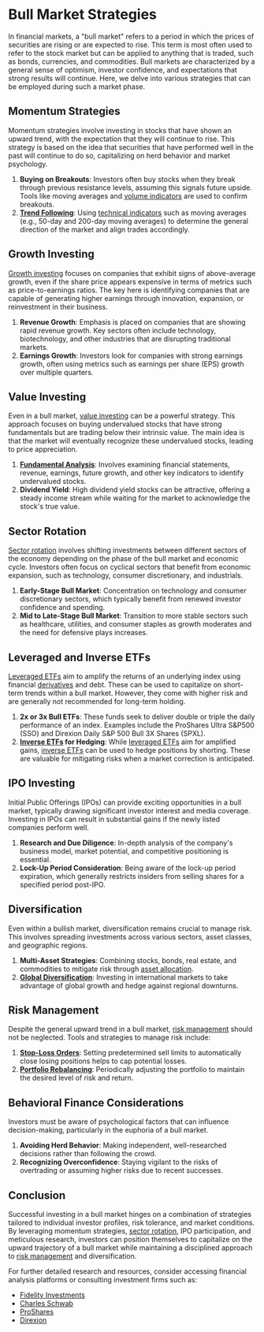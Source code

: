 # Bull Market Strategies

In financial markets, a "bull market" refers to a period in which the prices of securities are rising or are expected to rise. This term is most often used to refer to the stock market but can be applied to anything that is traded, such as bonds, currencies, and commodities. Bull markets are characterized by a general sense of optimism, investor confidence, and expectations that strong results will continue. Here, we delve into various strategies that can be employed during such a market phase.

## Momentum Strategies

Momentum strategies involve investing in stocks that have shown an upward trend, with the expectation that they will continue to rise. This strategy is based on the idea that securities that have performed well in the past will continue to do so, capitalizing on herd behavior and market psychology.

1. **Buying on Breakouts**: Investors often buy stocks when they break through previous resistance levels, assuming this signals future upside. Tools like moving averages and [volume indicators](../v/volume_indicators.md) are used to confirm breakouts.
2. **[Trend Following](../t/trend_following.md)**: Using [technical indicators](../t/technical_indicators.md) such as moving averages (e.g., 50-day and 200-day moving averages) to determine the general direction of the market and align trades accordingly.

## Growth Investing

[Growth investing](../g/growth_investing.md) focuses on companies that exhibit signs of above-average growth, even if the share price appears expensive in terms of metrics such as price-to-earnings ratios. The key here is identifying companies that are capable of generating higher earnings through innovation, expansion, or reinvestment in their business.

1. **Revenue Growth**: Emphasis is placed on companies that are showing rapid revenue growth. Key sectors often include technology, biotechnology, and other industries that are disrupting traditional markets.
2. **Earnings Growth**: Investors look for companies with strong earnings growth, often using metrics such as earnings per share (EPS) growth over multiple quarters.

## Value Investing

Even in a bull market, [value investing](../v/value_investing.md) can be a powerful strategy. This approach focuses on buying undervalued stocks that have strong fundamentals but are trading below their intrinsic value. The main idea is that the market will eventually recognize these undervalued stocks, leading to price appreciation.

1. **[Fundamental Analysis](../f/fundamental_analysis.md)**: Involves examining financial statements, revenue, earnings, future growth, and other key indicators to identify undervalued stocks.
2. **Dividend Yield**: High dividend yield stocks can be attractive, offering a steady income stream while waiting for the market to acknowledge the stock's true value.

## Sector Rotation

[Sector rotation](../s/sector_rotation.md) involves shifting investments between different sectors of the economy depending on the phase of the bull market and economic cycle. Investors often focus on cyclical sectors that benefit from economic expansion, such as technology, consumer discretionary, and industrials.

1. **Early-Stage Bull Market**: Concentration on technology and consumer discretionary sectors, which typically benefit from renewed investor confidence and spending.
2. **Mid to Late-Stage Bull Market**: Transition to more stable sectors such as healthcare, utilities, and consumer staples as growth moderates and the need for defensive plays increases.

## Leveraged and Inverse ETFs

[Leveraged ETFs](../l/leveraged_etfs.md) aim to amplify the returns of an underlying index using financial [derivatives](../d/derivatives.md) and debt. These can be used to capitalize on short-term trends within a bull market. However, they come with higher risk and are generally not recommended for long-term holding.

1. **2x or 3x Bull ETFs**: These funds seek to deliver double or triple the daily performance of an index. Examples include the ProShares Ultra S&P500 (SSO) and Direxion Daily S&P 500 Bull 3X Shares (SPXL).
2. **[Inverse ETFs](../i/inverse_etfs.md) for Hedging**: While [leveraged ETFs](../l/leveraged_etfs.md) aim for amplified gains, [inverse ETFs](../i/inverse_etfs.md) can be used to hedge positions by shorting. These are valuable for mitigating risks when a market correction is anticipated.

## IPO Investing

Initial Public Offerings (IPOs) can provide exciting opportunities in a bull market, typically drawing significant investor interest and media coverage. Investing in IPOs can result in substantial gains if the newly listed companies perform well.

1. **Research and Due Diligence**: In-depth analysis of the company's business model, market potential, and competitive positioning is essential.
2. **Lock-Up Period Consideration**: Being aware of the lock-up period expiration, which generally restricts insiders from selling shares for a specified period post-IPO.

## Diversification

Even within a bullish market, diversification remains crucial to manage risk. This involves spreading investments across various sectors, asset classes, and geographic regions.

1. **Multi-Asset Strategies**: Combining stocks, bonds, real estate, and commodities to mitigate risk through [asset allocation](../a/asset_allocation.md).
2. **[Global Diversification](../g/global_diversification.md)**: Investing in international markets to take advantage of global growth and hedge against regional downturns.

## Risk Management

Despite the general upward trend in a bull market, [risk management](../r/risk_management.md) should not be neglected. Tools and strategies to manage risk include:

1. **[Stop-Loss Orders](../s/stop-loss_orders.md)**: Setting predetermined sell limits to automatically close losing positions helps to cap potential losses.
2. **[Portfolio Rebalancing](../p/portfolio_rebalancing.md)**: Periodically adjusting the portfolio to maintain the desired level of risk and return.

## Behavioral Finance Considerations

Investors must be aware of psychological factors that can influence decision-making, particularly in the euphoria of a bull market.

1. **Avoiding Herd Behavior**: Making independent, well-researched decisions rather than following the crowd.
2. **Recognizing Overconfidence**: Staying vigilant to the risks of overtrading or assuming higher risks due to recent successes.

## Conclusion

Successful investing in a bull market hinges on a combination of strategies tailored to individual investor profiles, risk tolerance, and market conditions. By leveraging momentum strategies, [sector rotation](../s/sector_rotation.md), IPO participation, and meticulous research, investors can position themselves to capitalize on the upward trajectory of a bull market while maintaining a disciplined approach to [risk management](../r/risk_management.md) and diversification.

For further detailed research and resources, consider accessing financial analysis platforms or consulting investment firms such as:

- [Fidelity Investments](https://www.fidelity.com)
- [Charles Schwab](https://www.schwab.com)
- [ProShares](https://www.proshares.com)
- [Direxion](https://www.direxion.com)